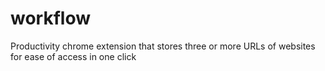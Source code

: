 # workflow

Productivity chrome extension that stores three or more URLs of websites for ease of access in one click
